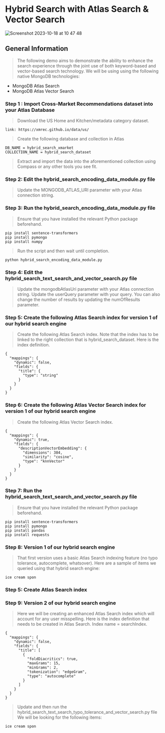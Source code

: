 # Hybrid Search with Atlas Search & Vector Search

![Screenshot 2023-10-18 at 10 47 48](https://github.com/JuicySantos06/hybrid-search-atlas-search-vectorsearch/assets/84564830/9c4cbd11-d3bd-4a95-b03b-15f20f422231)

## General Information
> The following demo aims to demonstrate the ability to enhance the search experience through the joint use of both keyword-based and vector-based search technology.
> We will be using using the following native MongoDB technologies:
* MongoDB Atlas Search
* MongoDB Atlas Vector Search

### Step 1 : Import Cross-Market Recommendations dataset into your Atlas Database
> Download the US Home and Kitchen/metadata category dataset.
```
link: https://xmrec.github.io/data/us/
```
> Create the following database and collection in Atlas
```
DB_NAME = hybrid_search_xmarket
COLLECTION_NAME = hybrid_search_dataset
```
> Extract and import the data into the aforementioned collection using Compass or any other tools you see fit.

### Step 2: Edit the hybrid_search_encoding_data_module.py file
> Update the MONGODB_ATLAS_URI parameter with your Atlas connection string.

### Step 3: Run the hybrid_search_encoding_data_module.py file
> Ensure that you have installed the relevant Python package beforehand.
```
pip install sentence-transformers
pip install pymongo
pip install numpy
```
> Run the script and then wait until completion.
```
python hybrid_search_encoding_data_module.py
```

### Step 4: Edit the hybrid_search_text_search_and_vector_search.py file
> Update the mongodbAtlasUri parameter with your Atlas connection string.
> Update the userQuery parameter with your query.
> You can also change the number of results by updating the numOfResults parameter.

### Step 5: Create the following Atlas Search index for version 1 of our hybrid search engine
> Create the following Atlas Search index.
> Note that the index has to be linked to the right collection that is hybrid_search_dataset.
> Here is the index definition.
```
{
  "mappings": {
    "dynamic": false,
    "fields": {
      "title": {
        "type": "string"
      }
    }
  }
}
```

### Step 6: Create the following Atlas Vector Search index for version 1 of our hybrid search engine
> Create the following Atlas Vector Search index.
```
{
  "mappings": {
    "dynamic": true,
    "fields": {
      "descriptionVectorEmbedding": {
        "dimensions": 384,
        "similarity": "cosine",
        "type": "knnVector"
      }
    }
  }
}
```

### Step 7: Run the hybrid_search_text_search_and_vector_search.py file
> Ensure that you have installed the relevant Python package beforehand.
```
pip install sentence-transformers
pip install pymongo
pip install pandas
pip install requests
```

### Step 8: Version 1 of our hybrid search engine
> That first version uses a basic Atlas Search indexing feature (no typo tolerance, autocomplete, whatsover).
> Here are a sample of items we queried using that hybrid search engine:
```
ice cream spon
```

### Step 5: Create Atlas Search index

### Step 9: Version 2 of our hybrid search engine
> Here we will be creating an enhanced Atlas Search index which will account for any user misspelling.
> Here is the index definition that needs to be created in Atlas Search.
> Index name = searchIndex.
```
{
  "mappings": {
    "dynamic": false,
    "fields": {
      "title": [
        {
          "foldDiacritics": true,
          "maxGrams": 15,
          "minGrams": 2,
          "tokenization": "edgeGram",
          "type": "autocomplete"
        }
      ]
    }
  }
}
```
> Update and then run the hybrid_search_text_search_typo_tolerance_and_vector_search.py file
> We will be looking for the following items:
```
ice cream spon
```
